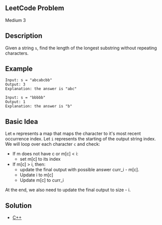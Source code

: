 ## LeetCode Problem
Medium 3

## Description
Given a string `s`, find the length of the longest substring without repeating characters.

## Example
```
Input: s = "abcabcbb"
Output: 3
Explanation: the answer is "abc"

Input: s = "bbbbb"
Output: 1
Explanation: the answer is "b"
```

## Basic Idea
Let `m` represents a map that maps the character to it's most recent occurrence index. Let `i` represents the starting of the output string index. We will loop over each character `c` and check:
- If m does not have c or m[c] < i:
  - set m[c] to its index
- If m[c] > i, then:
  - update the final output with possible answer curr_i - m[c].
  - Update i to m[c]
  - Update m[c] to curr_i


At the end, we also need to update the final output to size - i.

## Solution
- [C++](./solution.cpp)